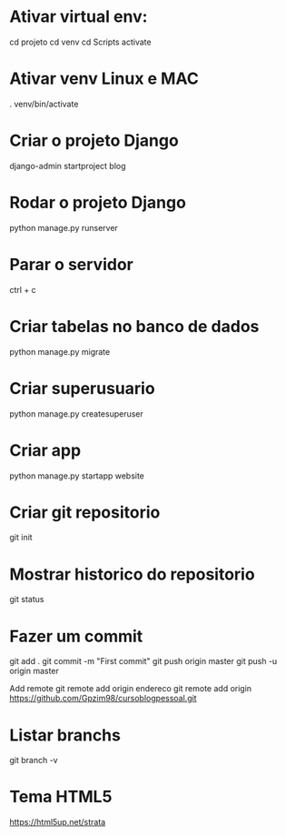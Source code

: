 # Ativar virtual env:
cd projeto
cd venv
cd Scripts
activate

# Ativar venv Linux e MAC
. venv/bin/activate

# Criar o projeto Django
django-admin startproject blog

# Rodar o projeto Django 
python manage.py runserver

# Parar o servidor 
ctrl + c

# Criar tabelas no banco de dados
python manage.py migrate

# Criar superusuario
python manage.py createsuperuser

# Criar app
python manage.py startapp website

# Criar git repositorio
git init 

# Mostrar historico do repositorio
git status

# Fazer um commit
git add .
git commit -m "First commit"
git push origin master
git push -u origin master

Add remote 
git remote add origin endereco
git remote add origin https://github.com/Gpzim98/cursoblogpessoal.git

# Listar branchs
git branch -v 

# Tema HTML5
https://html5up.net/strata
